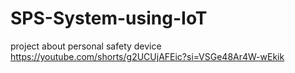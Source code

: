 # SPS-System-using-IoT
project about personal safety device 
https://youtube.com/shorts/g2UCUjAFEic?si=VSGe48Ar4W-wEkik
